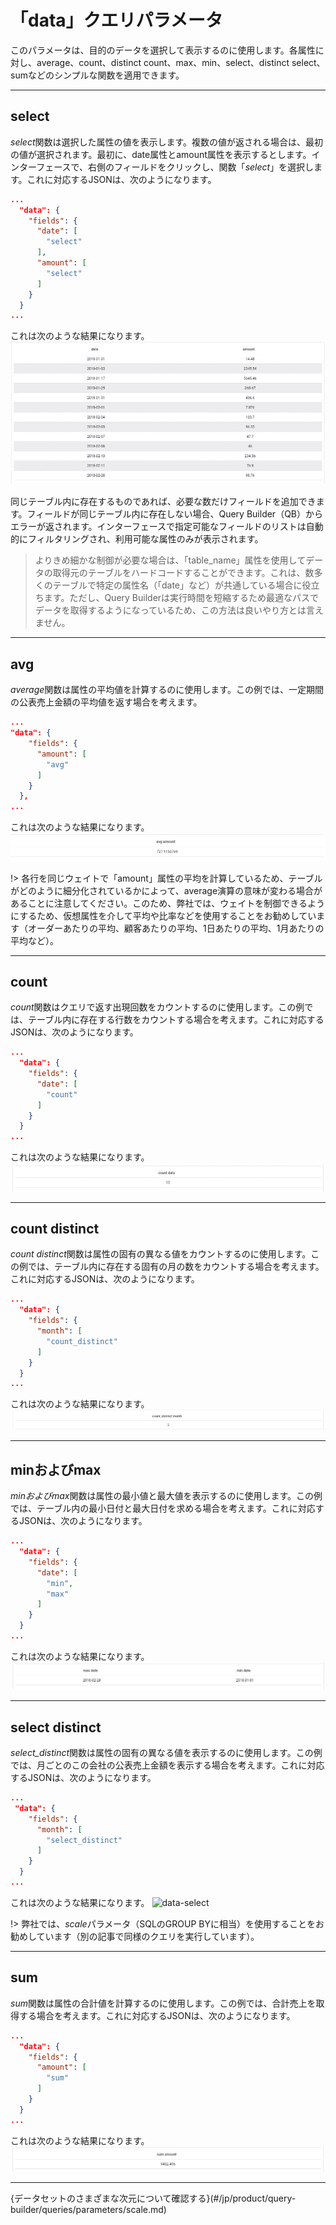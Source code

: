 # 「data」クエリパラメータ

このパラメータは、目的のデータを選択して表示するのに使用します。各属性に対し、average、count、distinct count、max、min、select、distinct select、sumなどのシンプルな関数を適用できます。

---

## select

*select*関数は選択した属性の値を表示します。複数の値が返される場合は、最初の値が選択されます。最初に、date属性とamount属性を表示するとします。インターフェースで、右側のフィールドをクリックし、関数「*select*」を選択します。これに対応するJSONは、次のようになります。

```json
...
  "data": {
    "fields": {
      "date": [
        "select"
      ],
      "amount": [
        "select"
      ]
    }
  }
...

```

これは次のような結果になります。
![data-select](picts/param-data-select.png)

同じテーブル内に存在するものであれば、必要な数だけフィールドを追加できます。フィールドが同じテーブル内に存在しない場合、Query Builder（QB）からエラーが返されます。インターフェースで指定可能なフィールドのリストは自動的にフィルタリングされ、利用可能な属性のみが表示されます。

> よりきめ細かな制御が必要な場合は、「table_name」属性を使用してデータの取得元のテーブルをハードコードすることができます。これは、数多くのテーブルで特定の属性名（「date」など）が共通している場合に役立ちます。ただし、Query Builderは実行時間を短縮するため最適なパスでデータを取得するようになっているため、この方法は良いやり方とは言えません。

---

## avg

*average*関数は属性の平均値を計算するのに使用します。この例では、一定期間の公表売上金額の平均値を返す場合を考えます。

```json
...
"data": {
    "fields": {
      "amount": [
        "avg"
      ]
    }
  },
...
```
これは次のような結果になります。
![data-select](picts/param-data-avg.png)

!> 各行を同じウェイトで「amount」属性の平均を計算しているため、テーブルがどのように細分化されているかによって、average演算の意味が変わる場合があることに注意してください。このため、弊社では、ウェイトを制御できるようにするため、仮想属性を介して平均や比率などを使用することをお勧めしています（オーダーあたりの平均、顧客あたりの平均、1日あたりの平均、1月あたりの平均など）。

---

## count

*count*関数はクエリで返す出現回数をカウントするのに使用します。この例では、テーブル内に存在する行数をカウントする場合を考えます。これに対応するJSONは、次のようになります。
```json
...
  "data": {
    "fields": {
      "date": [
        "count"
      ]
    }
  }
...
```

これは次のような結果になります。
![data-select](picts/param-data-count.png)

---

## count distinct

*count distinct*関数は属性の固有の異なる値をカウントするのに使用します。この例では、テーブル内に存在する固有の月の数をカウントする場合を考えます。これに対応するJSONは、次のようになります。
```json
...
  "data": {
    "fields": {
      "month": [
        "count_distinct"
      ]
    }
  }
...
```
これは次のような結果になります。
![data-select](picts/param-data-count-distinct.png)

---

## minおよびmax

*minおよびmax*関数は属性の最小値と最大値を表示するのに使用します。この例では、テーブル内の最小日付と最大日付を求める場合を考えます。これに対応するJSONは、次のようになります。

```json
...
  "data": {
    "fields": {
      "date": [
        "min",
        "max"
      ]
    }
  }
...
```
これは次のような結果になります。
![data-select](picts/param-data-min-max.png)

---

## select distinct

*select_distinct*関数は属性の固有の異なる値を表示するのに使用します。この例では、月ごとのこの会社の公表売上金額を表示する場合を考えます。これに対応するJSONは、次のようになります。

```json
...
 "data": {
    "fields": {
      "month": [
        "select_distinct"
      ]
    }
  }
...
```
これは次のような結果になります。
![data-select](picts/param-data-select-distinct.png)

!> 弊社では、*scale*パラメータ（SQLのGROUP BYに相当）を使用することをお勧めしています（別の記事で同様のクエリを実行しています）。

---


## sum

*sum*関数は属性の合計値を計算するのに使用します。この例では、合計売上を取得する場合を考えます。これに対応するJSONは、次のようになります。

```json
...
  "data": {
    "fields": {
      "amount": [
        "sum"
      ]
    }
  }
...
```
これは次のような結果になります。
![data-select](picts/param-data-sum.png)

---

{データセットのさまざまな次元について確認する}(#/jp/product/query-builder/queries/parameters/scale.md)
